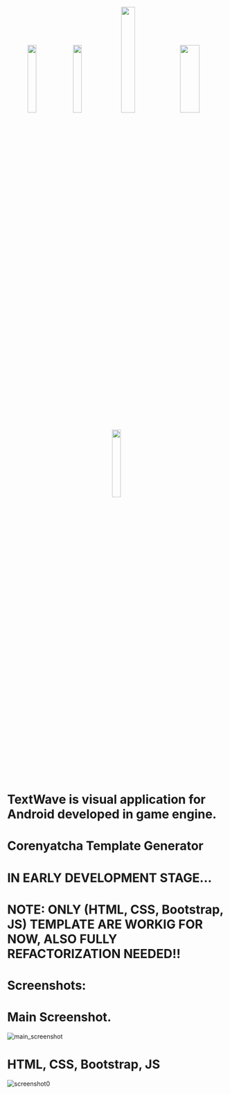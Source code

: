 <div style="container" align="center">
  <br>
  <img src="https://brandslogos.com/wp-content/uploads/images/large/python-logo.png" width="20%" />
  <img src="https://logodix.com/logo/1758841.png" width="20%" />
  <img src="https://freepngdesign.com/content/uploads/images/javascript-logo-7539.png" width="25%" />
  <img src="https://www.fullstackpython.com/img/logos/django-rest-framework.png" width="30%" height="20%" />
  
  <img src="" width="20%" />
</div>
<br>

# TextWave is visual application for Android developed in game engine.

# Corenyatcha Template Generator
# IN EARLY DEVELOPMENT STAGE...

# NOTE: ONLY (HTML, CSS, Bootstrap, JS) TEMPLATE ARE WORKIG FOR NOW, ALSO FULLY REFACTORIZATION NEEDED!!

# Screenshots:
# Main Screenshot.
![main_screenshot](https://github.com/user-attachments/assets/f37326ed-c381-4281-8215-efa0b22ddd5a)

# HTML, CSS, Bootstrap, JS
![screenshot0](https://github.com/user-attachments/assets/379b94a4-0102-4550-aab8-4a9e01441a5b)
